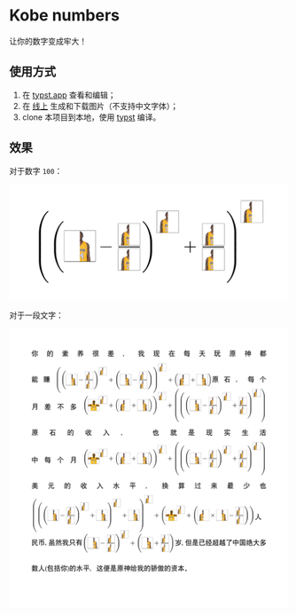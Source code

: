 # Kobe numbers

让你的数字变成牢大！

## 使用方式

1. 在 [typst.app](https://typst.app/project/rT3g13QMFXfiUUq_iTpl8Q) 查看和编辑；
2. 在 [线上](https://youxam.github.io/kobe_numbers/) 生成和下载图片（不支持中文字体）；
3. clone 本项目到本地，使用 [typst](https://typst.app/docs) 编译。

## 效果

对于数字 `100`：

![](./demo_100.png)

对于一段文字：

![](./demo.png)

